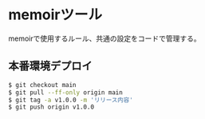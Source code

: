 # memoirツール

memoirで使用するルール、共通の設定をコードで管理する。

## 本番環境デプロイ

```zsh
$ git checkout main
$ git pull --ff-only origin main
$ git tag -a v1.0.0 -m 'リリース内容'
$ git push origin v1.0.0
```
